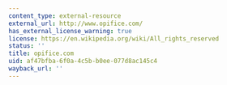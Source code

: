 ```yaml
---
content_type: external-resource
external_url: http://www.opifice.com/
has_external_license_warning: true
license: https://en.wikipedia.org/wiki/All_rights_reserved
status: ''
title: opifice.com
uid: af47bfba-6f0a-4c5b-b0ee-077d8ac145c4
wayback_url: ''
---
```

